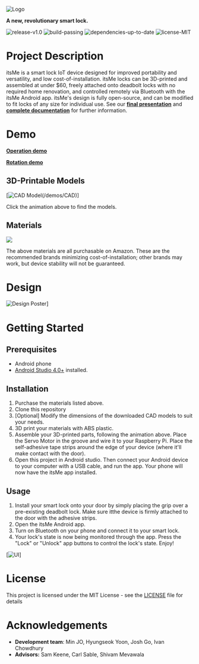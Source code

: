 ![Logo](/demos/Snapshots/Final/logo2.png)

**A new, revolutionary smart lock.**

![release-v1.0](https://img.shields.io/badge/release-v1.0-blue)
![build-passing](https://img.shields.io/badge/build-passing-brightgreen)
![dependencies-up-to-date](https://img.shields.io/badge/dependencies-up%20to%20date-brightgreen)
![license-MIT](https://img.shields.io/badge/license-MIT-green)



# Project Description

itsMe is a smart lock IoT device designed for improved portability and versatility, and low cost-of-installation. itsMe locks can be 3D-printed and assembled at under $60, freely attached onto deadbolt locks with no required home renovation, and controlled remotely via Bluetooth with the itsMe Android app. itsMe's design is fully open-source, and can be modified to fit locks of any size for individual use. See our **[final presentation](https://www.youtube.com/watch?v=xuYFx85O6f8)** and **[complete documentation](/docs/full-documentation)** for further information.

# Demo
**[Operation demo](https://www.youtube.com/watch?v=Y3_GFy8Gmhg)**

**[Rotation demo](https://www.youtube.com/watch?v=DRbHsR_Iyws)**



## 3D-Printable Models

[![CAD Model](/demos/Snapshots/Final/CAD.gif)(/demos/CAD)]

Click the animation above to find the models.

## Materials
![](https://i.imgur.com/hORWZto.jpg)

The above materials are all purchasable on Amazon. These are the recommended brands minimizing cost-of-installation; other brands may work, but device stability will not be guaranteed. 

# Design

![Design Poster](/docs/full-documentation/Final-Poster.png)]

# Getting Started

## Prerequisites
- Android phone
- [Android Studio 4.0+](https://developer.android.com/studio) installed.

## Installation
1. Purchase the materials listed above.
2. Clone this repository
3. [Optional] Modify the dimensions of the downloaded CAD models to suit your needs.
4. 3D print your materials with ABS plastic.
5. Assemble your 3D-printed parts, following the animation above. Place the Servo Motor in the groove and wire it to your Raspberry Pi. Place the self-adhesive tape strips around the edge of your device (where it'll make contact with the door).
6. Open this project in Android studio. Then connect your Android device to your computer with a USB cable, and run the app. Your phone will now have the itsMe app installed.

## Usage
1. Install your smart lock onto your door by simply placing the grip over a pre-existing deadbolt lock. Make sure itthe device is firmly attached to the door with the adhesive strips.
2. Open the itsMe Android app.
3. Turn on Bluetooth on your phone and connect it to your smart lock.
4. Your lock's state is now being monitored through the app. Press the "Lock" or "Unlock" app buttons to control the lock's state. Enjoy!

[![UI](/demos/Snapshots/Final/UI2.jpg)]


# License

This project is licensed under the MIT License - see the [LICENSE](LICENSE) file for details

# Acknowledgements

- **Development team**: Min JO, Hyungseok Yoon, Josh Go, Ivan Chowdhury
- **Advisors:** Sam Keene, Carl Sable, Shivam Mevawala

